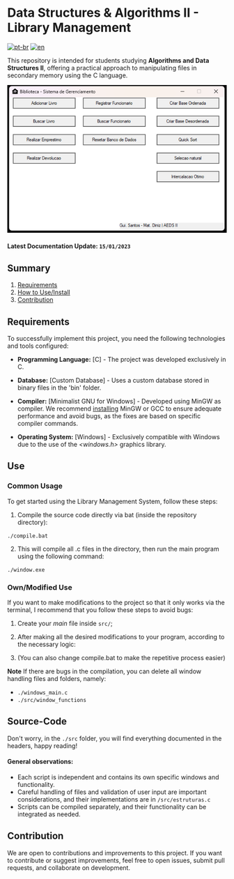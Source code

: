 # Data Structures & Algorithms II - Library Management

[![pt-br](https://img.shields.io/badge/lang-pt--br-green.svg)](https://github.com/devYaksha/DSA-Project/blob/main/assets/readme/README.pt-br.md)
[![en](https://img.shields.io/badge/lang-en-red.svg)](https://github.com/devYaksha/DSA-Project/blob/main/README.md)

This repository is intended for students studying **Algorithms and Data Structures II**, offering a practical approach to manipulating files in secondary memory using the C language.

<img src="assets/readme/MAIN_WINDOW.png" alt="Window">

#### Latest Documentation Update: `15/01/2023`

## Summary

1. [Requirements](#Requirements)
2. [How to Use/Install](#Use)
3. [Contribution](#Contribution)

## Requirements

To successfully implement this project, you need the following technologies and tools configured:

- **Programming Language:** [C] - The project was developed exclusively in C.

- **Database:** [Custom Database] - Uses a custom database stored in binary files in the 'bin' folder.

- **Compiler:** [Minimalist GNU for Windows] - Developed using MinGW as compiler. We recommend [installing](https://terminalroot.com.br/2022/12/como-instalar-gcc-gpp-mingw-no-windows.html) MinGW or GCC to ensure adequate performance and avoid bugs, as the fixes are based on specific compiler commands.

- **Operating System:** [Windows] - Exclusively compatible with Windows due to the use of the *<windows.h>* graphics library.

## Use

### Common Usage

To get started using the Library Management System, follow these steps:

1. Compile the source code directly via bat (inside the repository directory):

```command prompt 
./compile.bat
```
2. This will compile all .c files in the directory, then run the main program using the following command:
````command prompt
./window.exe
````
### Own/Modified Use

If you want to make modifications to the project so that it only works via the terminal, I recommend that you follow these steps to avoid bugs:

1. Create your *main* file inside `src/`;

2. After making all the desired modifications to your program, according to the necessary logic:

3. (You can also change compile.bat to make the repetitive process easier)

**Note** If there are bugs in the compilation, you can delete all window handling files and folders, namely:
- `./windows_main.c`
- `./src/window_functions`

## Source-Code

Don't worry, in the `./src` folder, you will find everything documented in the headers, happy reading!

#### General observations:

- Each script is independent and contains its own specific windows and functionality.
- Careful handling of files and validation of user input are important considerations, and their implementations are in `/src/estruturas.c`
- Scripts can be compiled separately, and their functionality can be integrated as needed.


## Contribution

We are open to contributions and improvements to this project. If you want to contribute or suggest improvements, feel free to open issues, submit pull requests, and collaborate on development.

